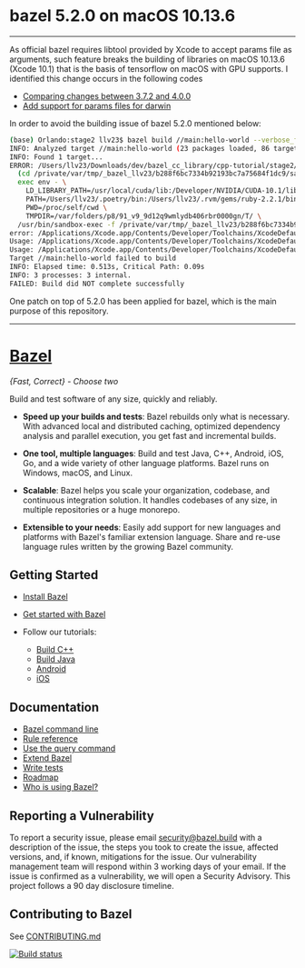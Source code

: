 <!-- markdownlint-disable MD033 -->
<!-- markdownlint-disable MD004 -->
<!-- markdownlint-disable MD029 -->
# bazel 5.2.0 on macOS 10.13.6

--------------------------------------------------------------------------------

As official bazel requires libtool provided by Xcode to accept params file as arguments, such feature breaks the building of libraries on macOS 10.13.6 (Xcode 10.1) that is the basis of tensorflow on macOS with GPU supports. I identified this change occurs in the following codes

* [Comparing changes between 3.7.2 and 4.0.0](https://github.com/bazelbuild/bazel/compare/3.7.2...4.0.0)
* [Add support for params files for darwin](https://github.com/bazelbuild/bazel/commit/d3fc253a49a00c34408bbaf5378376cbcea1c5c9)

In order to avoid the building issue of bazel 5.2.0 mentioned below:

```bash
(base) Orlando:stage2 llv23$ bazel build //main:hello-world --verbose_failures --sandbox_debug
INFO: Analyzed target //main:hello-world (23 packages loaded, 86 targets configured).
INFO: Found 1 target...
ERROR: /Users/llv23/Downloads/dev/bazel_cc_library/cpp-tutorial/stage2/main/BUILD:3:11: Linking main/libhello-greet.a failed: (Exit 1): sandbox-exec failed: error executing command 
  (cd /private/var/tmp/_bazel_llv23/b288f6bc7334b92193bc7a75684f1dc9/sandbox/darwin-sandbox/14/execroot/__main__ && \
  exec env - \
    LD_LIBRARY_PATH=/usr/local/cuda/lib:/Developer/NVIDIA/CUDA-10.1/lib:/usr/local/cuda/extras/CUPTI/lib:/usr/local/opt/boost-python3/lib:/usr/local/opt/open-mpi/lib:/usr/local/Cellar/libomp/10.0.0/lib:/usr/local/Cellar/rdkit20210304/lib:/Users/llv23/opt/miniconda3/lib:/usr/local/openmm/lib:/usr/local/sox/lib:/Users/llv23/opt/intel/oneapi/mkl/latest/lib:/usr/local/lib \
    PATH=/Users/llv23/.poetry/bin:/Users/llv23/.rvm/gems/ruby-2.2.1/bin:/Users/llv23/.rvm/gems/ruby-2.2.1@global/bin:/Users/llv23/.rvm/rubies/ruby-2.2.1/bin:/Library/Frameworks/Python.framework/Versions/3.7/bin:/Library/Frameworks/Python.framework/Versions/3.6/bin:/Users/llv23/opt/miniconda3/bin:/Users/llv23/opt/miniconda3/condabin:/usr/local/sox/bin:/Users/llv23/.local/bin:/usr/local/cuda/lib:/Developer/NVIDIA/CUDA-10.1/lib:/usr/local/cuda/extras/CUPTI/lib:/usr/local/opt/boost-python3/lib:/usr/local/opt/open-mpi/lib:/usr/local/Cellar/libomp/10.0.0/lib:/usr/local/Cellar/rdkit20210304/lib:/usr/local/Cellar/spark/bin:/Library/TeX/texbin:/usr/local/sbin:/usr/local/cuda/bin:/Developer/NVIDIA/CUDA-10.1/bin:/Applications/Xcode.app/Contents/Developer/Toolchains/XcodeDefault.xctoolchain/usr/bin:/usr/local/opt/openssl/bin:/usr/local/opt/node@6/bin:/usr/local/protobuf/bin:/usr/local/opt/scala/bin:/usr/local/bin/vmware/Library:/Users/llv23/Documents/orlando_innovation/homekits_sol/mongodb/bin:/Library/Frameworks/GDAL.framework/Programs:/Users/llv23/Documents/02_apple_programming/06_classdump:/Applications/VirtualBox.app/Contents:/Users/llv23/Documents/04_linuxc/07_redis/redis-2.6.13/src:/Users/llv23/npm-global/bin:/usr/local/bin:/usr/bin:/bin:/usr/sbin:/sbin:/Library/TeX/texbin:/usr/local/share/dotnet:/opt/X11/bin:/Users/llv23/.rvm/bin \
    PWD=/proc/self/cwd \
    TMPDIR=/var/folders/p8/91_v9_9d12q9wmlydb406rbr0000gn/T/ \
  /usr/bin/sandbox-exec -f /private/var/tmp/_bazel_llv23/b288f6bc7334b92193bc7a75684f1dc9/sandbox/darwin-sandbox/14/sandbox.sb /var/tmp/_bazel_llv23/install/0c7899cb691a00c6ca493ede5765e1af/process-wrapper '--timeout=0' '--kill_delay=15' /usr/bin/libtool @bazel-out/darwin-fastbuild/bin/main/libhello-greet.a-2.params)
error: /Applications/Xcode.app/Contents/Developer/Toolchains/XcodeDefault.xctoolchain/usr/bin/libtool: no output file specified (specify with -o output)
Usage: /Applications/Xcode.app/Contents/Developer/Toolchains/XcodeDefault.xctoolchain/usr/bin/libtool -static [-] file [...] [-filelist listfile[,dirname]] [-arch_only arch] [-sacLT] [-no_warning_for_no_symbols]
Usage: /Applications/Xcode.app/Contents/Developer/Toolchains/XcodeDefault.xctoolchain/usr/bin/libtool -dynamic [-] file [...] [-filelist listfile[,dirname]] [-arch_only arch] [-o output] [-install_name name] [-compatibility_version #] [-current_version #] [-seg1addr 0x#] [-segs_read_only_addr 0x#] [-segs_read_write_addr 0x#] [-seg_addr_table <filename>] [-seg_addr_table_filename <file_system_path>] [-all_load] [-noall_load]
Target //main:hello-world failed to build
INFO: Elapsed time: 0.513s, Critical Path: 0.09s
INFO: 3 processes: 3 internal.
FAILED: Build did NOT complete successfully
```

One patch on top of 5.2.0 has been applied for bazel, which is the main purpose of this repository.

--------------------------------------------------------------------------------

# [Bazel](https://bazel.build)

*{Fast, Correct} - Choose two*

Build and test software of any size, quickly and reliably.

* **Speed up your builds and tests**:
  Bazel rebuilds only what is necessary.
  With advanced local and distributed caching, optimized dependency analysis and
  parallel execution, you get fast and incremental builds.

* **One tool, multiple languages**: Build and test Java, C++, Android, iOS, Go,
  and a wide variety of other language platforms. Bazel runs on Windows, macOS,
  and Linux.

* **Scalable**: Bazel helps you scale your organization, codebase, and
  continuous integration solution. It handles codebases of any size, in multiple
  repositories or a huge monorepo.

* **Extensible to your needs**: Easily add support for new languages and
  platforms with Bazel's familiar extension language. Share and re-use language
  rules written by the growing Bazel community.

## Getting Started

  * [Install Bazel](https://docs.bazel.build/install.html)
  * [Get started with Bazel](https://docs.bazel.build/getting-started.html)
  * Follow our tutorials:

    - [Build C++](https://docs.bazel.build/tutorial/cpp.html)
    - [Build Java](https://docs.bazel.build/tutorial/java.html)
    - [Android](https://docs.bazel.build/tutorial/android-app.html)
    - [iOS](https://docs.bazel.build/tutorial/ios-app.html)

## Documentation

  * [Bazel command line](https://docs.bazel.build/user-manual.html)
  * [Rule reference](https://docs.bazel.build/be/overview.html)
  * [Use the query command](https://docs.bazel.build/query.html)
  * [Extend Bazel](https://docs.bazel.build/skylark/concepts.html)
  * [Write tests](https://docs.bazel.build/test-encyclopedia.html)
  * [Roadmap](https://bazel.build/roadmap.html)
  * [Who is using Bazel?](https://github.com/bazelbuild/bazel/wiki/Bazel-Users)

## Reporting a Vulnerability

To report a security issue, please email security@bazel.build with a description
of the issue, the steps you took to create the issue, affected versions, and, if
known, mitigations for the issue. Our vulnerability management team will respond
within 3 working days of your email. If the issue is confirmed as a
vulnerability, we will open a Security Advisory. This project follows a 90 day
disclosure timeline.

## Contributing to Bazel

See [CONTRIBUTING.md](CONTRIBUTING.md)

[![Build status](https://badge.buildkite.com/1fd282f8ad98c3fb10758a821e5313576356709dd7d11e9618.svg?status=master)](https://ci.bazel.build)

